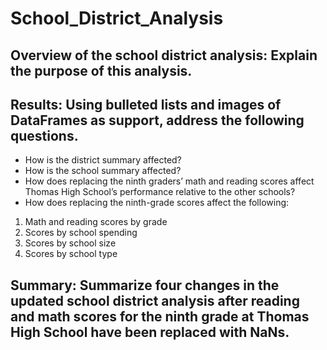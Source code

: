 # School_District_Analysis
## Overview of the school district analysis: Explain the purpose of this analysis.

## Results: Using bulleted lists and images of DataFrames as support, address the following questions.

- How is the district summary affected?
- How is the school summary affected?
- How does replacing the ninth graders’ math and reading scores affect Thomas High School’s performance relative to the other schools?
- How does replacing the ninth-grade scores affect the following:
1. Math and reading scores by grade
2. Scores by school spending
3. Scores by school size
4. Scores by school type
## Summary: Summarize four changes in the updated school district analysis after reading and math scores for the ninth grade at Thomas High School have been replaced with NaNs.
